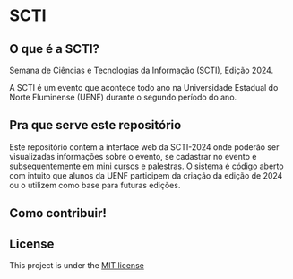 # SCTI

## O que é a SCTI?

Semana de Ciências e Tecnologias da Informação (SCTI), Edição 2024.

A SCTI é um evento que acontece todo ano na Universidade Estadual do Norte Fluminense (UENF) durante o segundo período do ano.

## Pra que serve este repositório

Este repositório contem a interface web da SCTI-2024 onde poderão ser visualizadas informações sobre o evento, se cadastrar no evento e subsequentemente em mini cursos e palestras.
O sistema é código aberto com intuito que alunos da UENF participem da criação da edição de 2024 ou o utilizem como base para futuras edições.

## Como contribuir!


## License

This project is under the [MIT license](https://github.com/MintzyG/SCTI/blob/main/LICENSE)
